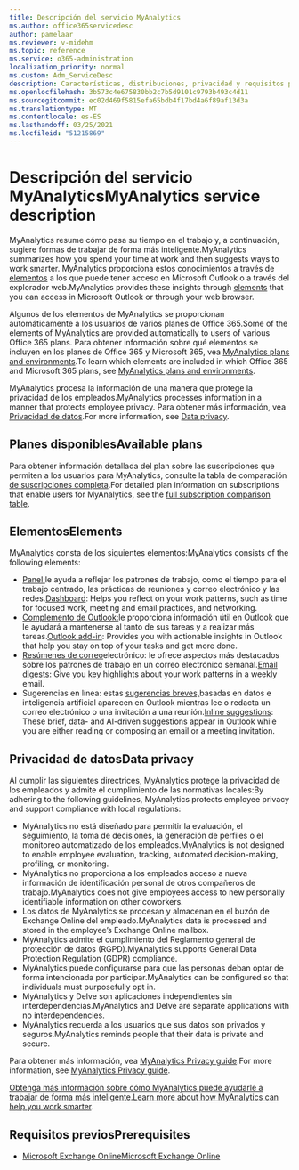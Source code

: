 ```yaml
---
title: Descripción del servicio MyAnalytics
ms.author: office365servicedesc
author: pamelaar
ms.reviewer: v-midehm
ms.topic: reference
ms.service: o365-administration
localization_priority: normal
ms.custom: Adm_ServiceDesc
description: Características, distribuciones, privacidad y requisitos previos de MyAnalytics
ms.openlocfilehash: 3b573c4e675830bb2c7b5d9101c9793b493c4d11
ms.sourcegitcommit: ec02d469f5815efa65bdb4f17bd4a6f89af13d3a
ms.translationtype: MT
ms.contentlocale: es-ES
ms.lasthandoff: 03/25/2021
ms.locfileid: "51215869"
---
```

# <a name="myanalytics-service-description"></a><span data-ttu-id="f237c-103">Descripción del servicio MyAnalytics</span><span class="sxs-lookup"><span data-stu-id="f237c-103">MyAnalytics service description</span></span>

<span data-ttu-id="f237c-104">MyAnalytics resume cómo pasa su tiempo en el trabajo y, a continuación, sugiere formas de trabajar de forma más inteligente.</span><span class="sxs-lookup"><span data-stu-id="f237c-104">MyAnalytics summarizes how you spend your time at work and then suggests ways to work smarter.</span></span> <span data-ttu-id="f237c-105">MyAnalytics proporciona estos conocimientos a través de [elementos](#elements) a los que puede tener acceso en Microsoft Outlook o a través del explorador web.</span><span class="sxs-lookup"><span data-stu-id="f237c-105">MyAnalytics provides these insights through [elements](#elements) that you can access in Microsoft Outlook or through your web browser.</span></span>

<span data-ttu-id="f237c-106">Algunos de los elementos de MyAnalytics se proporcionan automáticamente a los usuarios de varios planes de Office 365.</span><span class="sxs-lookup"><span data-stu-id="f237c-106">Some of the elements of MyAnalytics are provided automatically to users of various Office 365 plans.</span></span> <span data-ttu-id="f237c-107">Para obtener información sobre qué elementos se incluyen en los planes de Office 365 y Microsoft 365, vea [MyAnalytics plans and environments](/workplace-analytics/myanalytics/overview/plans-environments).</span><span class="sxs-lookup"><span data-stu-id="f237c-107">To learn which elements are included in which Office 365 and Microsoft 365 plans, see [MyAnalytics plans and environments](/workplace-analytics/myanalytics/overview/plans-environments).</span></span>  

<span data-ttu-id="f237c-108">MyAnalytics procesa la información de una manera que protege la privacidad de los empleados.</span><span class="sxs-lookup"><span data-stu-id="f237c-108">MyAnalytics processes information in a manner that protects employee privacy.</span></span> <span data-ttu-id="f237c-109">Para obtener más información, vea [Privacidad de datos](#data-privacy).</span><span class="sxs-lookup"><span data-stu-id="f237c-109">For more information, see [Data privacy](#data-privacy).</span></span>

## <a name="available-plans"></a><span data-ttu-id="f237c-110">Planes disponibles</span><span class="sxs-lookup"><span data-stu-id="f237c-110">Available plans</span></span>

<span data-ttu-id="f237c-111">Para obtener información detallada del plan sobre las suscripciones que permiten a los usuarios para MyAnalytics, consulte la tabla de comparación [de suscripciones completa](https://go.microsoft.com/fwlink/?linkid=2139145).</span><span class="sxs-lookup"><span data-stu-id="f237c-111">For detailed plan information on subscriptions that enable users for MyAnalytics, see the [full subscription comparison table](https://go.microsoft.com/fwlink/?linkid=2139145).</span></span>

## <a name="elements"></a><span data-ttu-id="f237c-112">Elementos</span><span class="sxs-lookup"><span data-stu-id="f237c-112">Elements</span></span>

<span data-ttu-id="f237c-113">MyAnalytics consta de los siguientes elementos:</span><span class="sxs-lookup"><span data-stu-id="f237c-113">MyAnalytics consists of the following elements:</span></span>

* <span data-ttu-id="f237c-114">[Panel:](/workplace-analytics/myanalytics/use/dashboard-2)le ayuda a reflejar los patrones de trabajo, como el tiempo para el trabajo centrado, las prácticas de reuniones y correo electrónico y las redes.</span><span class="sxs-lookup"><span data-stu-id="f237c-114">[Dashboard](/workplace-analytics/myanalytics/use/dashboard-2): Helps you reflect on your work patterns, such as time for focused work, meeting and email practices, and networking.</span></span>
* <span data-ttu-id="f237c-115">[Complemento de Outlook:](/workplace-analytics/myanalytics/use/add-in)le proporciona información útil en Outlook que le ayudará a mantenerse al tanto de sus tareas y a realizar más tareas.</span><span class="sxs-lookup"><span data-stu-id="f237c-115">[Outlook add-in](/workplace-analytics/myanalytics/use/add-in): Provides you with actionable insights in Outlook that help you stay on top of your tasks and get more done.</span></span>
* <span data-ttu-id="f237c-116">[Resúmenes de correo](/workplace-analytics/myanalytics/use/email-digest-2)electrónico: le ofrece aspectos más destacados sobre los patrones de trabajo en un correo electrónico semanal.</span><span class="sxs-lookup"><span data-stu-id="f237c-116">[Email digests](/workplace-analytics/myanalytics/use/email-digest-2): Give you key highlights about your work patterns in a weekly email.</span></span>
* <span data-ttu-id="f237c-117">Sugerencias en línea: estas [sugerencias breves,](/workplace-analytics/myanalytics/use/mya-notifications)basadas en datos e inteligencia artificial aparecen en Outlook mientras lee o redacta un correo electrónico o una invitación a una reunión.</span><span class="sxs-lookup"><span data-stu-id="f237c-117">[Inline suggestions](/workplace-analytics/myanalytics/use/mya-notifications): These brief, data- and AI-driven suggestions appear in Outlook while you are either reading or composing an email or a meeting invitation.</span></span>

## <a name="data-privacy"></a><span data-ttu-id="f237c-118">Privacidad de datos</span><span class="sxs-lookup"><span data-stu-id="f237c-118">Data privacy</span></span>

<span data-ttu-id="f237c-119">Al cumplir las siguientes directrices, MyAnalytics protege la privacidad de los empleados y admite el cumplimiento de las normativas locales:</span><span class="sxs-lookup"><span data-stu-id="f237c-119">By adhering to the following guidelines, MyAnalytics protects employee privacy and support compliance with local regulations:</span></span>

* <span data-ttu-id="f237c-120">MyAnalytics no está diseñado para permitir la evaluación, el seguimiento, la toma de decisiones, la generación de perfiles o el monitoreo automatizado de los empleados.</span><span class="sxs-lookup"><span data-stu-id="f237c-120">MyAnalytics is not designed to enable employee evaluation, tracking, automated decision-making, profiling, or monitoring.</span></span>
* <span data-ttu-id="f237c-121">MyAnalytics no proporciona a los empleados acceso a nueva información de identificación personal de otros compañeros de trabajo.</span><span class="sxs-lookup"><span data-stu-id="f237c-121">MyAnalytics does not give employees access to new personally identifiable information on other coworkers.</span></span>
* <span data-ttu-id="f237c-122">Los datos de MyAnalytics se procesan y almacenan en el buzón de Exchange Online del empleado.</span><span class="sxs-lookup"><span data-stu-id="f237c-122">MyAnalytics data is processed and stored in the employee’s Exchange Online mailbox.</span></span>
* <span data-ttu-id="f237c-123">MyAnalytics admite el cumplimiento del Reglamento general de protección de datos (RGPD).</span><span class="sxs-lookup"><span data-stu-id="f237c-123">MyAnalytics supports General Data Protection Regulation (GDPR) compliance.</span></span>
* <span data-ttu-id="f237c-124">MyAnalytics puede configurarse para que las personas deban optar de forma intencionada por participar.</span><span class="sxs-lookup"><span data-stu-id="f237c-124">MyAnalytics can be configured so that individuals must purposefully opt in.</span></span>
* <span data-ttu-id="f237c-125">MyAnalytics y Delve son aplicaciones independientes sin interdependencias.</span><span class="sxs-lookup"><span data-stu-id="f237c-125">MyAnalytics and Delve are separate applications with no interdependencies.</span></span>
* <span data-ttu-id="f237c-126">MyAnalytics recuerda a los usuarios que sus datos son privados y seguros.</span><span class="sxs-lookup"><span data-stu-id="f237c-126">MyAnalytics reminds people that their data is private and secure.</span></span>

<span data-ttu-id="f237c-127">Para obtener más información, vea [MyAnalytics Privacy guide](/workplace-analytics/myanalytics/overview/privacy-guide).</span><span class="sxs-lookup"><span data-stu-id="f237c-127">For more information, see [MyAnalytics Privacy guide](/workplace-analytics/myanalytics/overview/privacy-guide).</span></span>

<span data-ttu-id="f237c-128">[Obtenga más información sobre cómo MyAnalytics puede ayudarle a trabajar de forma más inteligente.](https://products.office.com/business/myanalytics-personal-analytics)</span><span class="sxs-lookup"><span data-stu-id="f237c-128">[Learn more about how MyAnalytics can help you work smarter](https://products.office.com/business/myanalytics-personal-analytics).</span></span>

## <a name="prerequisites"></a><span data-ttu-id="f237c-129">Requisitos previos</span><span class="sxs-lookup"><span data-stu-id="f237c-129">Prerequisites</span></span>

* [<span data-ttu-id="f237c-130">Microsoft Exchange Online</span><span class="sxs-lookup"><span data-stu-id="f237c-130">Microsoft Exchange Online</span></span>](./exchange-online-service-description/exchange-online-service-description.md)